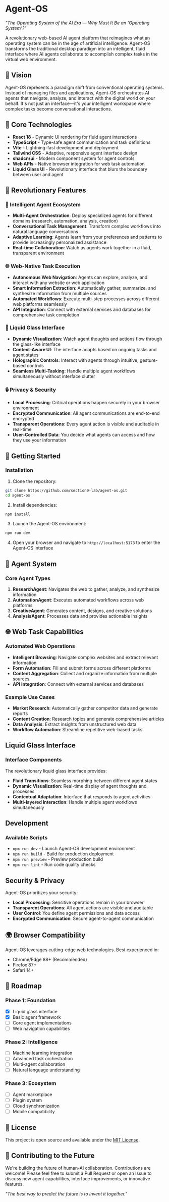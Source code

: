 # Agent-OS

*"The Operating System of the AI Era — Why Must It Be an 'Operating System'?"*

A revolutionary web-based AI agent platform that reimagines what an operating system can be in the age of artificial intelligence. Agent-OS transforms the traditional desktop paradigm into an intelligent, fluid interface where AI agents collaborate to accomplish complex tasks in the virtual web environment.

[](/public/demo/demo.png)

## 🌟 Vision

Agent-OS represents a paradigm shift from conventional operating systems. Instead of managing files and applications, Agent-OS orchestrates AI agents that navigate, analyze, and interact with the digital world on your behalf. It's not just an interface—it's your intelligent workspace where complex tasks become conversational interactions.

## 🚀 Core Technologies

- **React 18** - Dynamic UI rendering for fluid agent interactions
- **TypeScript** - Type-safe agent communication and task definitions
- **Vite** - Lightning-fast development and deployment
- **Tailwind CSS** - Adaptive, responsive agent interface design
- **shadcn/ui** - Modern component system for agent controls
- **Web APIs** - Native browser integration for web task automation
- **Liquid Glass UI** - Revolutionary interface that blurs the boundary between user and agent

## 🎯 Revolutionary Features

### 🤖 Intelligent Agent Ecosystem
- **Multi-Agent Orchestration**: Deploy specialized agents for different domains (research, automation, analysis, creation)
- **Conversational Task Management**: Transform complex workflows into natural language conversations
- **Adaptive Learning**: Agents learn from your preferences and patterns to provide increasingly personalized assistance
- **Real-time Collaboration**: Watch as agents work together in a fluid, transparent environment

### 🌐 Web-Native Task Execution
- **Autonomous Web Navigation**: Agents can explore, analyze, and interact with any website or web application
- **Smart Information Extraction**: Automatically gather, summarize, and synthesize information from multiple sources
- **Automated Workflows**: Execute multi-step processes across different web platforms seamlessly
- **API Integration**: Connect with external services and databases for comprehensive task completion

### 💎 Liquid Glass Interface
- **Dynamic Visualization**: Watch agent thoughts and actions flow through the glass-like interface
- **Context-Aware UI**: The interface adapts based on ongoing tasks and agent states
- **Holographic Controls**: Interact with agents through intuitive, gesture-based controls
- **Seamless Multi-Tasking**: Handle multiple agent workflows simultaneously without interface clutter

### 🔒 Privacy & Security
- **Local Processing**: Critical operations happen securely in your browser environment
- **Encrypted Communication**: All agent communications are end-to-end encrypted
- **Transparent Operations**: Every agent action is visible and auditable in real-time
- **User-Controlled Data**: You decide what agents can access and how they use your information

## 🚀 Getting Started

### Installation

1. Clone the repository:
```bash
git clone https://github.com/section9-lab/agent-os.git
cd agent-os
```

2. Install dependencies:
```bash
npm install
```

3. Launch the Agent-OS environment:
```bash
npm run dev
```

4. Open your browser and navigate to `http://localhost:5173` to enter the Agent-OS interface



## 🤖 Agent System

### Core Agent Types

1. **ResearchAgent**: Navigates the web to gather, analyze, and synthesize information
2. **AutomationAgent**: Executes automated workflows across web platforms
3. **CreativeAgent**: Generates content, designs, and creative solutions
4. **AnalysisAgent**: Processes data and provides actionable insights

## 🌐 Web Task Capabilities

### Automated Web Operations
- **Intelligent Browsing**: Navigate complex websites and extract relevant information
- **Form Automation**: Fill and submit forms across different platforms
- **Content Aggregation**: Collect and organize information from multiple sources
- **API Integration**: Connect with external services and databases

### Example Use Cases
- **Market Research**: Automatically gather competitor data and generate reports
- **Content Creation**: Research topics and generate comprehensive articles
- **Data Analysis**: Extract insights from unstructured web data
- **Workflow Automation**: Streamline repetitive web-based tasks

## Liquid Glass Interface

### Interface Components

The revolutionary liquid glass interface provides:
- **Fluid Transitions**: Seamless morphing between different agent states
- **Dynamic Visualization**: Real-time display of agent thoughts and processes
- **Contextual Adaptation**: Interface that responds to agent activities
- **Multi-layered Interaction**: Handle multiple agent workflows simultaneously


## Development

### Available Scripts

- `npm run dev` - Launch Agent-OS development environment
- `npm run build` - Build for production deployment
- `npm run preview` - Preview production build
- `npm run lint` - Run code quality checks


## Security & Privacy

Agent-OS prioritizes your security:
- **Local Processing**: Sensitive operations remain in your browser
- **Transparent Operations**: All agent actions are visible and auditable
- **User Control**: You define agent permissions and data access
- **Encrypted Communication**: Secure agent-to-agent communication

## 🌍 Browser Compatibility

Agent-OS leverages cutting-edge web technologies. Best experienced in:
- Chrome/Edge 88+ (Recommended)
- Firefox 87+
- Safari 14+

## 🚀 Roadmap

### Phase 1: Foundation
- [x] Liquid glass interface
- [x] Basic agent framework
- [ ] Core agent implementations
- [ ] Web navigation capabilities

### Phase 2: Intelligence
- [ ] Machine learning integration
- [ ] Advanced task orchestration
- [ ] Multi-agent collaboration
- [ ] Natural language understanding

### Phase 3: Ecosystem
- [ ] Agent marketplace
- [ ] Plugin system
- [ ] Cloud synchronization
- [ ] Mobile compatibility

## 📝 License

This project is open source and available under the [MIT License](LICENSE).

## 🤝 Contributing to the Future

We're building the future of human-AI collaboration. Contributions are welcome! Please feel free to submit a Pull Request or open an Issue to discuss new agent capabilities, interface improvements, or innovative features.

*"The best way to predict the future is to invent it together."*